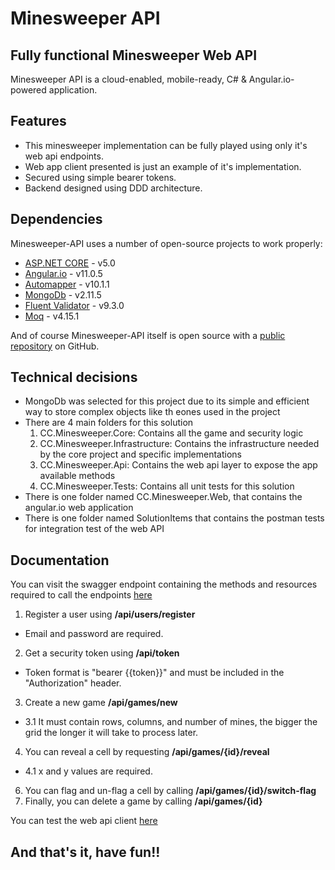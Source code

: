 # Minesweeper API
## Fully functional Minesweeper Web API

Minesweeper API is a cloud-enabled, mobile-ready, C# & Angular.io-powered application.

## Features

- This minesweeper implementation can be fully played using only it's web api endpoints.
- Web app client presented is just an example of it's implementation.
- Secured using simple bearer tokens.
- Backend designed using DDD architecture.

## Dependencies

Minesweeper-API uses a number of open-source projects to work properly:

- [ASP.NET CORE](https://docs.microsoft.com/en-us/aspnet/core/?view=aspnetcore-5.0) - v5.0
- [Angular.io](https://angular.io/) - v11.0.5
- [Automapper](https://automapper.org/) - v10.1.1
- [MongoDb](https://www.mongodb.com/) - v2.11.5
- [Fluent Validator](https://docs.fluentvalidation.net/en/latest/aspnet.html) - v9.3.0
- [Moq](https://github.com/moq/Moq.AutoMocker) - v4.15.1

And of course Minesweeper-API itself is open source with a [public repository](https://github.com/ccaldera/minesweeper-API)
 on GitHub.
 
## Technical decisions

- MongoDb was selected for this project due to its simple and efficient way to store complex objects like th eones used in the project
- There are 4 main folders for this solution
    1. CC.Minesweeper.Core: Contains all the game and security logic
    2. CC.Minesweeper.Infrastructure: Contains the infrastructure needed by the core project and specific implementations
    3. CC.Minesweeper.Api: Contains the web api layer to expose the app available methods
    4. CC.Minesweeper.Tests: Contains all unit tests for this solution
- There is one folder named CC.Minesweeper.Web, that contains the angular.io web application
- There is one folder named SolutionItems that contains the postman tests for integration test of the web API


## Documentation

You can visit the swagger endpoint containing the methods and resources required to call the endpoints [here](https://minesweeper-api.azurewebsites.net/swagger/index.html)

1. Register a user using **/api/users/register**
 - Email and password are required.
2. Get a security token using **/api/token**
 - Token format is "bearer {{token}}" and must be included in the "Authorization" header.
3. Create a new game **/api/games/new**
 - 3.1 It must contain rows, columns, and number of mines, the bigger the grid the longer it will take to process later.
4. You can reveal a cell by requesting **/api/games/{id}/reveal**
 - 4.1 x and y values are required.
6. You can flag and un-flag a cell by calling **/api/games/{id}/switch-flag**
7. Finally, you can delete a game by calling **/api/games/{id}**

You can test the web api client [here](https://ccaldera-minesweeper.azurewebsites.net/login)


## And that's it, have fun!!

